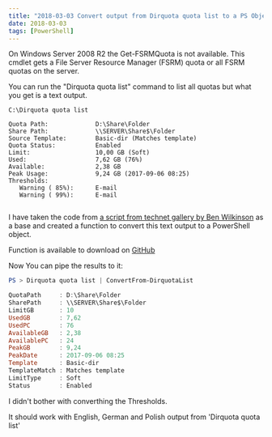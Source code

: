 ```yaml
---
title: "2018-03-03 Convert output from Dirquota quota list to a PS Object"
date: 2018-03-03
tags: [PowerShell]
---
```


On Windows Server 2008 R2 the Get-FSRMQuota is not available. This cmdlet gets a File Server Resource Manager (FSRM) quota or all FSRM quotas on the server.

You can run the "Dirquota quota list" command to list all quotas but what you get is a text output. 

```
C:\Dirquota quota list

Quota Path:             D:\Share\Folder
Share Path:             \\SERVER\Share$\Folder
Source Template:        Basic-dir (Matches template)
Quota Status:           Enabled
Limit:                  10,00 GB (Soft)
Used:                   7,62 GB (76%)
Available:              2,38 GB
Peak Usage:             9,24 GB (2017-09-06 08:25)
Thresholds:
   Warning ( 85%):      E-mail
   Warning ( 99%):      E-mail
 
```

I have taken the code from [a script from technet gallery by Ben Wilkinson](https://gallery.technet.microsoft.com/scriptcenter/Find-and-Report-on-cc49120e) as a base and created a function to convert this text output to a PowerShell object.

Function is available to download on [GitHub](https://github.com/amnich/ConvertFrom-DirquotaList/blob/master/ConvertFrom-DirquotaList.ps1)

Now You can pipe the results to it:

```Powershell
PS > Dirquota quota list | ConvertFrom-DirquotaList

QuotaPath     : D:\Share\Folder
SharePath     : \\SERVER\Share$\Folder
LimitGB       : 10
UsedGB        : 7,62
UsedPC        : 76
AvailableGB   : 2,38
AvailablePC   : 24
PeakGB        : 9,24
PeakDate      : 2017-09-06 08:25
Template      : Basic-dir
TemplateMatch : Matches template
LimitType     : Soft
Status        : Enabled
```

I didn't bother with converthing the Thresholds.

It should work with English, German and Polish output from 'Dirquota quota list'

